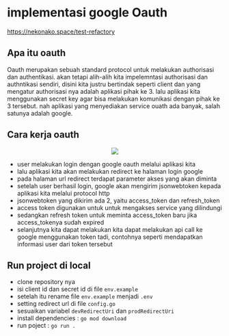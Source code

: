 # implementasi google Oauth

https://nekonako.space/test-refactory

## Apa itu oauth
Oauth merupakan sebuah standard protocol untuk melakukan authorisasi dan authentikasi.
akan tetapi alih-alih kita impelemntasi authorisasi dan authntikasi sendiri, disini kita justru bertindak seperti
client dan yang mengatur authorisasi nya adalah aplikasi pihak ke 3.
lalu aplikasi kita menggunakan secret key agar bisa melakukan komunikasi dengan pihak ke 3 tersebut.
nah aplikasi yang menyediakan service ouath ada banyak, salah satunya adalah google.


## Cara kerja oauth
<p align="center"><img src="./img/mekanisme_oauth.png" /></p>

- user melakukan login dengan google oauth melalui aplikasi kita
- lalu aplikasi kita akan melakukan redirect ke halaman login google
- pada halaman url redirect terdapat parameter akses yang akan diminta
- setelah user berhasil login, google akan mengirim jsonwebtoken kepada aplikasi kita melalui protocol http
- jsonwebtoken yang dikirim ada 2, yaitu access_token dan refresh_token
- access token digunakan untuk untuk mengakses service yang dilindungi
- sedangkan refresh token untuk meminta access_token baru jika access_tokenya sudah expired
- selanjutnya kita dapat melakukan kita dapat melakukan api call ke google menggunakan token tadi, contohnya
  seperti mendapatkan informasi user dari token tersebut

## Run project di local
- clone repository nya 
- isi client id dan secret id di file `env.example`
- setelah itu rename file `env.example` menjadi `.env`
- setting redirect url di file `config.go`
- sesuaikan variabel `devRedirectUri` dan `prodRedirectUri`
- install dependencies : `go mod download`
- run poject : `go run .` 
